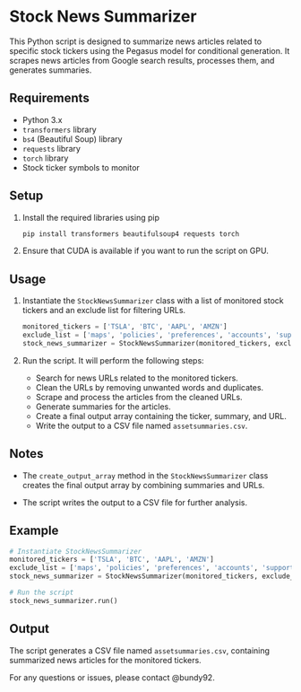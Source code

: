 # Stock News Summarizer

This Python script is designed to summarize news articles related to specific stock tickers using the Pegasus model for conditional generation. It scrapes news articles from Google search results, processes them, and generates summaries.

## Requirements

- Python 3.x
- `transformers` library
- `bs4` (Beautiful Soup) library
- `requests` library
- `torch` library
- Stock ticker symbols to monitor

## Setup

1. Install the required libraries using pip

   ```bash
   pip install transformers beautifulsoup4 requests torch
   ```

2. Ensure that CUDA is available if you want to run the script on GPU.

## Usage

1. Instantiate the `StockNewsSummarizer` class with a list of monitored stock tickers and an exclude list for filtering URLs.

   ```python
   monitored_tickers = ['TSLA', 'BTC', 'AAPL', 'AMZN']
   exclude_list = ['maps', 'policies', 'preferences', 'accounts', 'support']
   stock_news_summarizer = StockNewsSummarizer(monitored_tickers, exclude_list)
   ```

2. Run the script. It will perform the following steps:
   - Search for news URLs related to the monitored tickers.
   - Clean the URLs by removing unwanted words and duplicates.
   - Scrape and process the articles from the cleaned URLs.
   - Generate summaries for the articles.
   - Create a final output array containing the ticker, summary, and URL.
   - Write the output to a CSV file named `assetsummaries.csv`.

## Notes

- The `create_output_array` method in the `StockNewsSummarizer` class creates the final output array by combining summaries and URLs.

- The script writes the output to a CSV file for further analysis.

## Example

```python
# Instantiate StockNewsSummarizer
monitored_tickers = ['TSLA', 'BTC', 'AAPL', 'AMZN']
exclude_list = ['maps', 'policies', 'preferences', 'accounts', 'support']
stock_news_summarizer = StockNewsSummarizer(monitored_tickers, exclude_list)

# Run the script
stock_news_summarizer.run()
```

## Output

The script generates a CSV file named `assetsummaries.csv`, containing summarized news articles for the monitored tickers.

For any questions or issues, please contact @bundy92.
